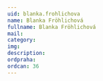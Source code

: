 ```yaml
---
uid: blanka.frohlichova
name: Blanka Fröhlichová
fullname: Blanka Fröhlichová
mail: 
category: 
img: 
description: 
ordpraha: 
ordcan: 36
---
```




